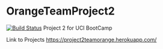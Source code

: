 # OrangeTeamProject2
[![Build Status](https://travis-ci.org/LuisMiguelRodriguez/OrangeTeamProject2.svg?branch=master)](https://travis-ci.org/LuisMiguelRodriguez/OrangeTeamProject2)
Project 2 for UCI BootCamp

Link to Projects
https://project2teamorange.herokuapp.com/
